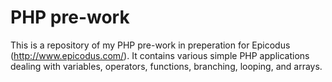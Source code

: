 # PHP pre-work
  This is a repository of my PHP pre-work in preperation for Epicodus (http://www.epicodus.com/). It contains various simple PHP applications dealing with variables, operators, functions, branching, looping, and arrays. 
